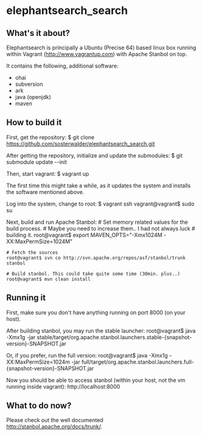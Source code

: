 # elephantsearch_search

## What's it about?
Elephantsearch is principally a Ubuntu (Precise 64) based linux box running within Vagrant (http://www.vagrantup.com)
with Apache Stanbol on top.

It contains the following, additional software:
* ohai
* subversion
* ark
* java (openjdk)
* maven

## How to build it
First, get the repository:
    $ git clone https://github.com/sosterwalder/elephantsearch_search.git

After getting the repository, initialize and update the submodules:
    $ git submodule update --init

Then, start vagrant:
    $ vagrant up

The first time this might take a while, as it updates the system and installs the software mentioned above.

Log into the system, change to root:
    $ vagrant ssh
    vagrant@vagrant$ sudo su

Next, build and run Apache Stanbol:
    # Set memory related values for the build process.
    # Maybe you need to increase them.. I had not always luck 
    # building it.
    root@vagrant$ export MAVEN_OPTS="-Xmx1024M -XX:MaxPermSize=1024M"

    # Fetch the sources
    root@vagrant$ svn co http://svn.apache.org/repos/asf/stanbol/trunk stanbol

    # Build stanbol. This could take quite some time (30min. plus..)
    root@vagrant$ mvn clean install

## Running it
First, make sure you don't have anything running on port 8000 (on your host).

After building stanbol, you may run the stable launcher:
    root@vagrant$ java -Xmx1g -jar stable/target/org.apache.stanbol.launchers.stable-{snapshot-version}-SNAPSHOT.jar

Or, if you prefer, run the full version:
    root@vagrant$ java -Xmx1g -XX:MaxPermSize=1024m -jar full/target/org.apache.stanbol.launchers.full-{snapshot-version}-SNAPSHOT.jar

Now you should be able to access stanbol (within your host, not the vm running inside vagrant): http://localhost:8000


## What to do now?
Please check out the well documented http://stanbol.apache.org/docs/trunk/.
